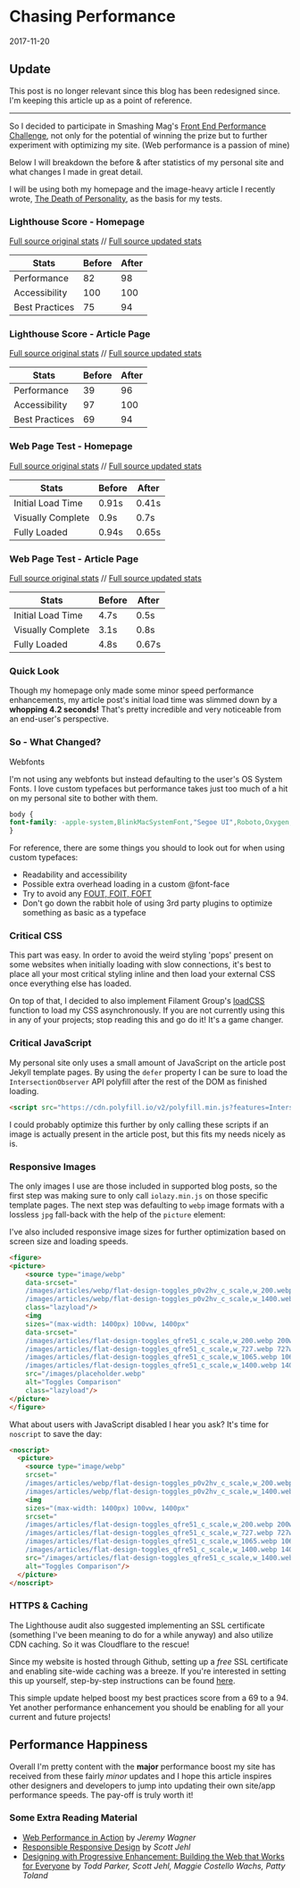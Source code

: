 # Chasing Performance

2017-11-20

## Update

This post is no longer relevant since this blog has been redesigned since. I'm keeping this article up as a point of reference.

- - -

So I decided to participate in Smashing Mag's <a href="https://www.smashingmagazine.com/2017/10/front-end-performance-challenge/">Front End Performance Challenge</a>, not only for the potential of winning the prize but to further experiment with optimizing my site. (Web performance is a passion of mine)

Below I will breakdown the before &amp; after statistics of my personal site and what changes I made in great detail.

I will be using both my homepage and the image-heavy article I recently wrote, <a href="/blog/the-death-of-personality/">The Death of Personality</a>, as the basis for my tests.

### Lighthouse Score - Homepage

<a href="/public/images/lighthouse-homepage-original.webp">Full source original stats</a> // <a href="/public/images/lighthouse-homepage-updated.webp">Full source updated stats</a>

<table>
    <thead>
        <tr>
            <th>Stats</th>
            <th>Before</th>
            <th>After</th>
        </tr>
    </thead>
    <tbody>
        <tr>
            <td>Performance</td>
            <td>82</td>
            <td>98</td>
        </tr>
        <tr>
            <td>Accessibility</td>
            <td>100</td>
            <td>100</td>
        </tr>
        <tr>
            <td>Best Practices</td>
            <td>75</td>
            <td>94</td>
        </tr>
    </tbody>
</table>

### Lighthouse Score - Article Page

<a href="public/images/lighthouse-article-original.webp">Full source original stats</a> // <a href="public/images/lighthouse-article-updated.webp">Full source updated stats</a>

<table>
    <thead>
        <tr>
            <th>Stats</th>
            <th>Before</th>
            <th>After</th>
        </tr>
    </thead>
    <tbody>
        <tr>
            <td>Performance</td>
            <td>39</td>
            <td>96</td>
        </tr>
        <tr>
            <td>Accessibility</td>
            <td>97</td>
            <td>100</td>
        </tr>
        <tr>
            <td>Best Practices</td>
            <td>69</td>
            <td>94</td>
        </tr>
    </tbody>
</table>

### Web Page Test - Homepage

<a href="/public/images/webpagetest-homepage-original.webp">Full source original stats</a> // <a href="/public/images/webpagetest-homepage-updated.webp">Full source updated stats</a>

<table>
    <thead>
        <tr>
            <th>Stats</th>
            <th>Before</th>
            <th>After</th>
        </tr>
    </thead>
    <tbody>
        <tr>
            <td>Initial Load Time</td>
            <td>0.91s</td>
            <td class="after bar">0.41s</td>
        </tr>
        <tr>
            <td>Visually Complete</td>
            <td>0.9s</td>
            <td>0.7s</td>
        </tr>
        <tr>
            <td>Fully Loaded</td>
            <td>0.94s</td>
            <td>0.65s</td>
        </tr>
    </tbody>
</table>

### Web Page Test - Article Page

<a href="/public/images/webpagetest-article-original.webp">Full source original stats</a> // <a href="/public/images/webpagetest-article-updated.webp">Full source updated stats</a>

<table>
    <thead>
        <tr>
            <th>Stats</th>
            <th>Before</th>
            <th>After</th>
        </tr>
    </thead>
    <tbody>
        <tr>
            <td>Initial Load Time</td>
            <td>4.7s</td>
            <td>0.5s</td>
        </tr>
        <tr>
            <td>Visually Complete</td>
            <td>3.1s</td>
            <td>0.8s</td>
        </tr>
        <tr>
            <td>Fully Loaded</td>
            <td>4.8s</td>
            <td>0.67s</td>
        </tr>
    </tbody>
</table>

### Quick Look
Though my homepage only made some minor speed performance enhancements, my article post's initial load time was slimmed down by a **whopping 4.2 seconds!** That's pretty incredible and very noticeable from an end-user's perspective.

### So - What Changed?

Webfonts

I'm not using any webfonts but instead defaulting to the user's OS System Fonts. I love custom typefaces but performance takes just too much of a hit on my personal site to bother with them.

```css
body {
font-family: -apple-system,BlinkMacSystemFont,"Segoe UI",Roboto,Oxygen,Ubuntu,Cantarell,"Open Sans","Helvetica Neue",sans-serif,"Sans Serif",Icons;
}
```

For reference, there are some things you should to look out for when using custom typefaces:

- Readability and accessibility
- Possible extra overhead loading in a custom @font-face
- Try to avoid any <a href="https://css-tricks.com/fout-foit-foft/">FOUT, FOIT, FOFT</a>
- Don't go down the rabbit hole of using 3rd party plugins to optimize something as basic as a typeface

### Critical CSS

This part was easy. In order to avoid the weird styling 'pops' present on some websites when initially loading with slow connections, it's best to place all your most critical styling inline and then load your external CSS once everything else has loaded.

On top of that, I decided to also implement Filament Group's <a href="https://github.com/filamentgroup/loadCSS">loadCSS</a> function to load my CSS asynchronously. If you are not currently using this in any of your projects; stop reading this and go do it! It's a game changer.

### Critical JavaScript

My personal site only uses a small amount of JavaScript on the article post Jekyll template pages. By using the <code>defer</code> property I can be sure to load the <code>IntersectionObserver</code> API polyfill after the rest of the DOM as finished loading.

```html
<script src="https://cdn.polyfill.io/v2/polyfill.min.js?features=IntersectionObserver" defer>
```


I could probably optimize this further by only calling these scripts if an image is actually present in the article post, but this fits my needs nicely as is.

### Responsive Images

The only images I use are those included in supported blog posts, so the first step was making sure to only call <code>iolazy.min.js</code> on those specific template pages. The next step was defaulting to <code>webp</code> image formats with a lossless <code>jpg</code> fall-back with the help of the <code>picture</code> element:

<span class="sidenote">I've also included responsive image sizes for further optimization based on screen size and loading speeds.</span>

```html
<figure>
<picture>
    <source type="image/webp"
    data-srcset="
    /images/articles/webp/flat-design-toggles_p0v2hv_c_scale,w_200.webp 200w,
    /images/articles/webp/flat-design-toggles_p0v2hv_c_scale,w_1400.webp 1400w"
    class="lazyload"/>
    <img
    sizes="(max-width: 1400px) 100vw, 1400px"
    data-srcset="
    /images/articles/flat-design-toggles_qfre51_c_scale,w_200.webp 200w,
    /images/articles/flat-design-toggles_qfre51_c_scale,w_727.webp 727w,
    /images/articles/flat-design-toggles_qfre51_c_scale,w_1065.webp 1065w,
    /images/articles/flat-design-toggles_qfre51_c_scale,w_1400.webp 1400w"
    src="/images/placeholder.webp"
    alt="Toggles Comparison"
    class="lazyload"/>
</picture>
</figure>
```


What about users with JavaScript disabled I hear you ask? It's time for <code>noscript</code> to save the day:

```html
<noscript>
  <picture>
    <source type="image/webp"
    srcset="
    /images/articles/webp/flat-design-toggles_p0v2hv_c_scale,w_200.webp 200w,
    /images/articles/webp/flat-design-toggles_p0v2hv_c_scale,w_1400.webp 1400w">
    <img
    sizes="(max-width: 1400px) 100vw, 1400px"
    srcset="
    /images/articles/flat-design-toggles_qfre51_c_scale,w_200.webp 200w,
    /images/articles/flat-design-toggles_qfre51_c_scale,w_727.webp 727w,
    /images/articles/flat-design-toggles_qfre51_c_scale,w_1065.webp 1065w,
    /images/articles/flat-design-toggles_qfre51_c_scale,w_1400.webp 1400w"
    src="/images/articles/flat-design-toggles_qfre51_c_scale,w_1400.webp"
    alt="Toggles Comparison"/>
  </picture>
</noscript>
```

### HTTPS &amp; Caching

The Lighthouse audit also suggested implementing an SSL certificate (something I've been meaning to do for a while anyway) and also utilize CDN caching. So it was Cloudflare to the rescue!

Since my website is hosted through Github, setting up a *free* SSL certificate and enabling site-wide caching was a breeze. If you're interested in setting this up yourself, step-by-step instructions can be found <a href="https://gist.github.com/cvan/8630f847f579f90e0c014dc5199c337b">here</a>.

This simple update helped boost my best practices score from a 69 to a 94. Yet another performance enhancement you should be enabling for all your current and future projects!


## Performance Happiness

Overall I'm pretty content with the **major** performance boost my site has received from these fairly *minor* updates and I hope this article inspires other designers and developers to jump into updating their own site/app performance speeds. The pay-off is truly worth it!

### Some Extra Reading Material

- <a href="https://www.amazon.ca/Web-Performance-Action-Building-Faster/dp/1617293776/ref=sr_1_1?ie=UTF8&qid=1510585897&sr=8-1&keywords=web+performance+in+action">Web Performance in Action</a> by <i>Jeremy Wagner</i>
- <a href="https://www.amazon.ca/Responsible-Responsive-Design-Scott-Jehl/dp/1937557162/ref=sr_1_1?s=books&ie=UTF8&qid=1510585972&sr=1-1&keywords=responsible+responsive+design">Responsible Responsive Design</a> by <i>Scott Jehl</i>
- <a href="https://www.amazon.ca/Designing-Progressive-Enhancement-Building-Everyone/dp/0321658884/ref=sr_1_1?s=books&ie=UTF8&qid=1510586005&sr=1-1">Designing with Progressive Enhancement: Building the Web that Works for Everyone</a> by <i>Todd Parker, Scott Jehl,‎ Maggie Costello Wachs,‎ Patty Toland</i>

